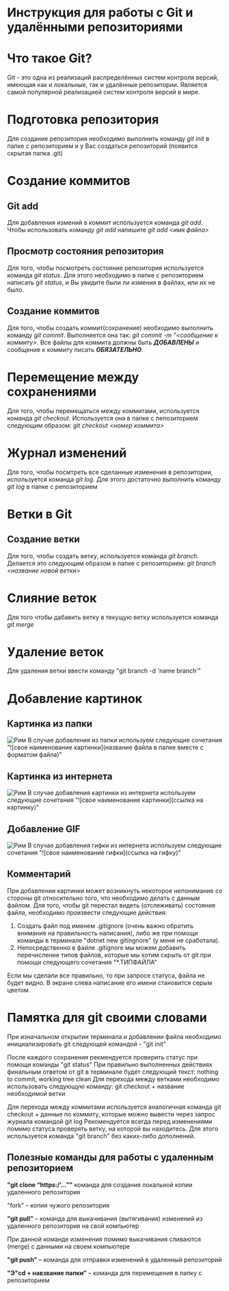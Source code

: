 # Инструкция для работы с Git и удалёнными репозиториями
# Что такое Git?
Git - это одна из реализаций распределённых систем контроля версий, имеющая как и локальные, так и удалённые репозитории. Является самой популярной реализацией систем контроля версий в мире.
# Подготовка репозитория
Для создание репозитория необходимо выполнить команду *git init* в папке с репозиторием и у Вас создаться репозиторий (появится скрытая папка .git)
# Создание коммитов
## Git add
Для добавления измений в коммит используется команда *git add*. Чтобы использовать команду *git add* напишите *git add <имя файла>*
## Просмотр состояния репозитория
Для того, чтобы посмотреть состояние репозитория используется команда *git status*. Для этого необходимо в папке с репозиторием написать *git status*, и Вы увидите были ли измения в файлах, или их не было.
## Создание коммитов
Для того, чтобы создать коммит(сохранение) необходимо выполнить команду *git commit*. Выполняется она так: *git commit -m "<сообщение к коммиту>*. Все файлы для коммита должны быть ***ДОБАВЛЕНЫ*** и сообщение к коммиту писать ***ОБЯЗАТЕЛЬНО***.
# Перемещение между сохранениями
Для того, чтобы перемещаться между коммитами, используется команда *git checkout*. Используется она в папке с пепозиторием следующим образом: *git checkout <номер коммита>*
# Журнал изменений
Для того, чтобы посмтреть все сделанные изменения в репозитории, используется команда *git log*. Для этого достаточно выполнить команду *git log* в папке с репозиторием
# Ветки в Git
## Создание ветки
Для того, чтобы создать ветку, используется команда *git branch*. Делается это следующим образом в папке с репозиторием: *git branch <название новой ветки>*
# Слияние веток
Для того чтобы дабавить ветку в текущую ветку используется команда *git merge*
# Удаление веток
Для удаления ветки ввести команду "git branch -d 'name branch'" 
# Добавление картинок
## Картинка из папки
![Рим](Roma.jpg)
В случае добавления из папки используем следующие сочетания "![свое наименование картинки](название файла в папке вместе с форматом файла)"
## Картинка из интернета 
![Рим](https://www.football-hooligans.org/ultras/romaultras_1.jpg)
В случае добавления картинки из интернета используем следующие сочетания "![свое наименование картинки](ссылка на картинку)"
## Добавление GIF
![Рим](https://media.tenor.com/f13pN6QKAC4AAAAd/ucl2023.gif)
В случае добавления гифки из интернета используем следующие сочетания "![свое наименование гифки](ссылка на гифку)"

## Комментарий 
При добавлении картинки может возникнуть некоторое непонимание со стороны git относительно того, что необходимо делать с данным файлом.
Для того, чтобы git перестал видеть (отслеживать) состояние файла, необходимо произвести следующие действия:
1. Создать файл под именем .gitignore (очень важно обратить внимание на правильность написания), либо же при помощи команды в терминале "dotnet new gitingnore" (у меня не сработала).
2. Непосредственно в файле .gitignore мы можем добавить перечисление типов файлов, которые мы хотим скрыть от git при помощи следующего сочетания "*.ТИПФАЙЛА"

Если мы сделали все правильно, то при запросе статуса, файла не будет видно. В экране слева написание его имени становится серым цветом.

# Памятка для git своими словами

При изначальном открытии терминала и добавлении файла необходимо инициализировать git следующей командой - "git init"

После каждого сохранения рекмендуется проверить статус при помощи команды "git status"
При правильно выполненных действиях финальным ответом от git в терминале будет следующий текст:
nothing to commit, working tree clean
Для перехода между ветками необходимо использовать следующую команду: git checkout + название необходимой ветки

Для перехода между коммитами используется аналогичная команда git checkout + данные по коммиту, которые можно вывести через запрос журнала командой git log
Рекомендуется всегда перед изменениями помимо статуса проверять ветку, на которой вы находитесь.
Для этого используется команда "git branch" без каких-либо дополнений.

## Полезные команды для работы с удаленным репозиторием

**"git clone “https:/’…”"**
команда для создания локальной копии удаленного репозитория

"fork" – копия чужого репозитория

**"git pull"** – команда для выкачивания (вытягивания) изменений из удаленного репозитория на свой компьютер

При данной команде изменения помимо выкачивания сливаются (merge) с данными на своем компьютере

**"git push"** – команда для отправки изменений в удаленный репозиторий

**"Э"cd + навзвание папки"** – команда для перемещения в папку с репозиторием
